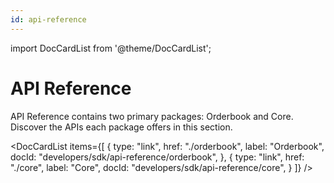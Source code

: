 ```yaml
---
id: api-reference
---
```


import DocCardList from '@theme/DocCardList';

# API Reference
API Reference contains two primary packages: Orderbook and Core. Discover the APIs each package offers in this section. 

<DocCardList
    items={[
        {
            type: "link",
            href: "./orderbook",
            label: "Orderbook",
            docId: "developers/sdk/api-reference/orderbook",
        },
        {
            type: "link",
            href: "./core",
            label: "Core",
            docId: "developers/sdk/api-reference/core",
        }
    ]}
/>